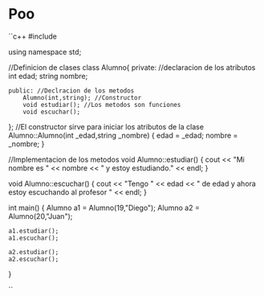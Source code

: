 # Poo
``c++
#include <iostream>

using namespace std;

//Definicion de clases
class Alumno{
	private: //declaracion de los atributos
		int edad;
		string nombre;
		
	public: //Declracion de los metodos
		Alumno(int,string); //Constructor
		void estudiar(); //Los metodos son funciones
		void escuchar();
		
};
//El constructor sirve para iniciar los atributos de la clase
Alumno::Alumno(int _edad,string _nombre)
{
	edad = _edad;
	nombre = _nombre;
}

//Implementacion de los metodos
void Alumno::estudiar()
{
	cout << "Mi nombre es " << nombre << " y estoy estudiando." << endl;
}

void Alumno::escuchar()
{
	cout << "Tengo " << edad << " de edad y ahora estoy escuchando al profesor " << endl;
}

int main()
{
	Alumno a1 = Alumno(19,"Diego");
	Alumno a2 = Alumno(20,"Juan");
	
	a1.estudiar();
	a1.escuchar();
	
	a2.estudiar();
	a2.escuchar();
}

``
